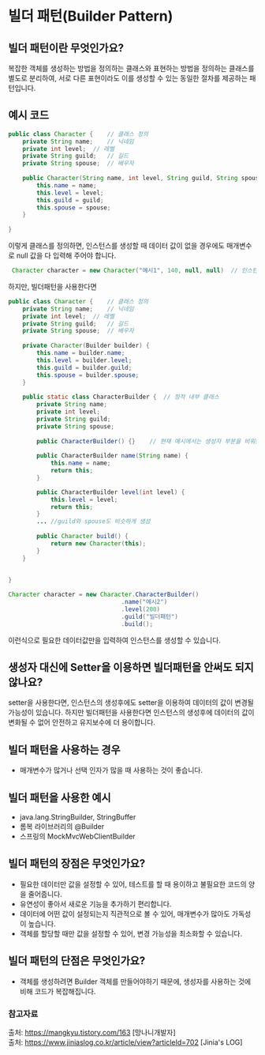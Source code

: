 # 빌더 패턴(Builder Pattern)

## 빌더 패턴이란 무엇인가요?
복잡한 객체를 생성하는 방법을 정의하는 클래스와 표현하는 방법을 정의하는 클래스를 별도로 분리하여,
서로 다른 표현이라도 이를 생성할 수 있는 동일한 절차를 제공하는 패턴입니다.

## 예시 코드
```java
public class Character {    // 클래스 정의
    private String name;    // 닉네임
    private int level;  // 레벨
    private String guild;   // 길드
    private String spouse;  // 배우자
    
    public Character(String name, int level, String guild, String spouse) {
        this.name = name;
        this.level = level;
        this.guild = guild;
        this.spouse = spouse;
    }
    
}
```
이렇게 클래스를 정의하면, 인스턴스를 생성할 때 데이터 값이 없을 경우에도 매개변수로 null 값을 다 입력해 주어야 합니다.
```java 
 Character character = new Character("예시1", 140, null, null)  // 인스턴스 생성
```
하지만, 빌더패턴을 사용한다면
```java
public class Character {    // 클래스 정의
    private String name;    // 닉네임
    private int level;  // 레벨
    private String guild;   // 길드
    private String spouse;  // 배우자
    
    private Character(Builder builder) {
        this.name = builder.name;
        this.level = builder.level;
        this.guild = builder.guild;
        this.spouse = builder.spouse;
    } 
    
    public static class CharacterBuilder {  // 정적 내부 클래스
        private String name;
        private int level; 
        private String guild;  
        private String spouse;
        
        public CharacterBuilder() {}    // 현재 예시에서는 생성자 부분을 비워놨지만, 이 부분에 필수로 입력해야하는 필드를 집어넣어도 된다.
        
        public CharacterBuilder name(String name) {
            this.name = name;
            return this;
        }

        public CharacterBuilder level(int level) {
            this.level = level;
            return this;
        }
        ... //guild와 spouse도 비슷하게 생성
        
        public Character build() {
            return new Character(this);
        }
    }
    
    
}
```
```java
Character character = new Character.CharacterBuilder()
                                .name("예시2")
                                .level(200)
                                .guild("빌더패턴")
                                .build();
```
이런식으로 필요한 데이터값만을 입력하여 인스턴스를 생성할 수 있습니다.

## 생성자 대신에 Setter을 이용하면 빌더패턴을 안써도 되지 않나요?
setter을 사용한다면, 인스턴스의 생성후에도 setter을 이용하여 데이터의 값이 변경될 가능성이 있습니다.
하지만 빌더패턴을 사용한다면 인스턴스의 생성후에 데이터의 값이 변화될 수 없어 안전하고 유지보수에 더 용이합니다. 

## 빌더 패턴을 사용하는 경우
- 매개변수가 많거나 선택 인자가 많을 때 사용하는 것이 좋습니다.

## 빌더 패턴을 사용한 예시
- java.lang.StringBuilder, StringBuffer
- 롬복 라이브러리의 @Builder
- 스프링의 MockMvcWebClientBuilder

## 빌더 패턴의 장점은 무엇인가요?
- 필요한 데이터만 값을 설정할 수 있어, 테스트를 할 때 용이하고 불필요한 코드의 양을 줄어줍니다.
- 유연성이 좋아서 새로운 기능을 추가하기 편리합니다.
- 데이터에 어떤 값이 설정되는지 직관적으로 볼 수 있어, 매개변수가 많아도 가독성이 높습니다.
- 객체를 할당할 때만 값을 설정할 수 있어, 변경 가능성을 최소화할 수 있습니다.

## 빌더 패턴의 단점은 무엇인가요?
- 객체를 생성하려면 Builder 객체를 만들어야하기 때문에, 생성자를 사용하는 것에 비해 코드가 복잡해집니다.


### 참고자료
출처: https://mangkyu.tistory.com/163 [망나니개발자]  
출처: https://www.jiniaslog.co.kr/article/view?articleId=702 [Jinia's LOG]